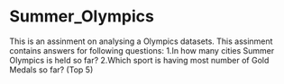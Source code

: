 # Summer_Olympics

This is an assinment on analysing a Olympics datasets. This assinment contains answers for following questions:
1.In how many cities Summer Olympics is held so far?
2.Which sport is having most number of Gold Medals so far? (Top 5)
